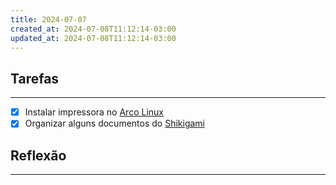```yaml
---
title: 2024-07-07
created_at: 2024-07-08T11:12:14-03:00
updated_at: 2024-07-08T11:12:14-03:00
---
```

## Tarefas
---
- [X] Instalar impressora no [Arco Linux](api/2024/07/2024-07-07-Arco_Linux.md)
- [x] Organizar alguns documentos do [Shikigami](api/2024/06/2024-06-30-Shikigami.md)

##  Reflexão
---

